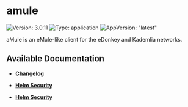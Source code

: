 # amule

![Version: 3.0.11](https://img.shields.io/badge/Version-3.0.11-informational?style=flat-square) ![Type: application](https://img.shields.io/badge/Type-application-informational?style=flat-square) ![AppVersion: "latest"](https://img.shields.io/badge/AppVersion-"latest"-informational?style=flat-square)

aMule is an eMule-like client for the eDonkey and Kademlia networks.

## Available Documentation

- [**Changelog**](CHANGELOG)

- [**Helm Security**](container-security)

- [**Helm Security**](helm-security)

